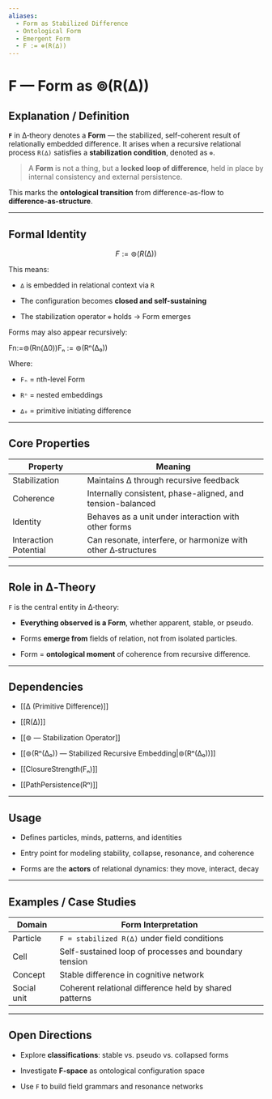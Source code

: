 ```yaml
---
aliases:
  - Form as Stabilized Difference
  - Ontological Form
  - Emergent Form
  - F := ⊚(R(∆))
---
```


# F — Form as ⊚(R(∆))

## Explanation / Definition

**`F`** in ∆‑theory denotes a **Form** — the stabilized, self-coherent result of relationally embedded difference. It arises when a recursive relational process `R(∆)` satisfies a **stabilization condition**, denoted as `⊚`.

> A **Form** is not a thing, but a **locked loop of difference**, held in place by internal consistency and external persistence.

This marks the **ontological transition** from difference-as-flow to **difference-as-structure**.

---

## Formal Identity

```math
F := ⊚(R(∆))
````

This means:

- `∆` is embedded in relational context via `R`
    
- The configuration becomes **closed and self-sustaining**
    
- The stabilization operator `⊚` holds → Form emerges
    

Forms may also appear recursively:

Fn:=⊚(Rn(∆0))Fₙ := ⊚(Rⁿ(∆₀))

Where:

- `Fₙ` = nth-level Form
    
- `Rⁿ` = nested embeddings
    
- `∆₀` = primitive initiating difference
    

---

## Core Properties

|Property|Meaning|
|---|---|
|Stabilization|Maintains ∆ through recursive feedback|
|Coherence|Internally consistent, phase-aligned, and tension-balanced|
|Identity|Behaves as a unit under interaction with other forms|
|Interaction Potential|Can resonate, interfere, or harmonize with other ∆‑structures|

---

## Role in ∆‑Theory

`F` is the central entity in ∆‑theory:

- **Everything observed is a Form**, whether apparent, stable, or pseudo.
    
- Forms **emerge from** fields of relation, not from isolated particles.
    
- Form = **ontological moment** of coherence from recursive difference.
    

---

## Dependencies

- [[∆ (Primitive Difference)]]
    
- [[R(∆)]]
    
- [[⊚ — Stabilization Operator]]
    
- [[⊚(Rⁿ(∆₀)) — Stabilized Recursive Embedding|⊚(Rⁿ(∆₀))]]
    
- [[ClosureStrength(Fₙ)]]
    
- [[PathPersistence(Rⁿ)]]
    

---

## Usage

- Defines particles, minds, patterns, and identities
    
- Entry point for modeling stability, collapse, resonance, and coherence
    
- Forms are the **actors** of relational dynamics: they move, interact, decay
    

---

## Examples / Case Studies

|Domain|Form Interpretation|
|---|---|
|Particle|`F = stabilized R(∆)` under field conditions|
|Cell|Self-sustained loop of processes and boundary tension|
|Concept|Stable difference in cognitive network|
|Social unit|Coherent relational difference held by shared patterns|

---

## Open Directions

- Explore **classifications**: stable vs. pseudo vs. collapsed forms
    
- Investigate **F-space** as ontological configuration space
    
- Use `F` to build field grammars and resonance networks
